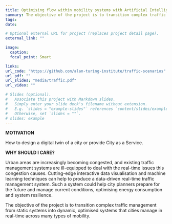 ```yaml
---
title: Optimising flow within mobility systems with Artificial Intelligence
summary: The objective of the project is to transition complex traffic management from static systems into dynamic, optimised systems that cities manage in real-time across many types of mobility. 
tags:
date:

# Optional external URL for project (replaces project detail page).
external_link: ""

image:
  caption:
  focal_point: Smart

links:
url_code: "https://github.com/alan-turing-institute/traffic-scenarios"
url_pdf: ""
url_slides: "media/traffic.pdf"
url_video: ""

# Slides (optional).
#   Associate this project with Markdown slides.
#   Simply enter your slide deck's filename without extension.
#   E.g. `slides = "example-slides"` references `content/slides/example-slides.md`.
#   Otherwise, set `slides = ""`.
# slides: example
---
```


**MOTIVATION**

How to design a digital twin of a city or provide City as a Service.

**WHY SHOULD I CARE?**

Urban areas are increasingly becoming congested, and existing traffic management systems are ill-equipped to deal with the real-time issues this congestion causes. Cutting-edge interactive data visualisation and machine learning techniques can help to produce a data-driven real-time traffic management system. Such a system could help city planners prepare for the future and manage current conditions, optimising energy consumption and system resilience.

The objective of the project is to transition complex traffic management from static systems into dynamic, optimised systems that cities manage in real-time across many types of mobility.
